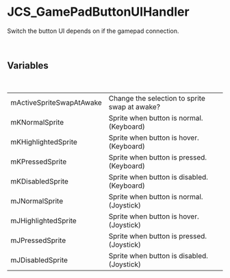 <div id="content-header">
  <h1>JCS_GamePadButtonUIHandler</h1>
</div>

<p>
  Switch the button UI depends on if the gamepad connection.
</p>


<br/>
<h2>Variables</h2>
<br/>

<table>
  <tr>
    <td>mActiveSpriteSwapAtAwake</td>
    <td>Change the selection to sprite swap at awake?</td>
  </tr>
  <tr>
    <td>mKNormalSprite</td>
    <td>Sprite when button is normal. (Keyboard)</td>
  </tr>
  <tr>
    <td>mKHighlightedSprite</td>
    <td>Sprite when button is hover. (Keyboard)</td>
  </tr>
  <tr>
    <td>mKPressedSprite</td>
    <td>Sprite when button is pressed. (Keyboard)</td>
  </tr>
  <tr>
    <td>mKDisabledSprite</td>
    <td>Sprite when button is disabled. (Keyboard)</td>
  </tr>
  <tr>
    <td>mJNormalSprite</td>
    <td>Sprite when button is normal. (Joystick)</td>
  </tr>
  <tr>
    <td>mJHighlightedSprite</td>
    <td>Sprite when button is hover. (Joystick)</td>
  </tr>
  <tr>
    <td>mJPressedSprite</td>
    <td>Sprite when button is pressed. (Joystick)</td>
  </tr>
  <tr>
    <td>mJDisabledSprite</td>
    <td>Sprite when button is disabled. (Joystick)</td>
  </tr>
</table>
